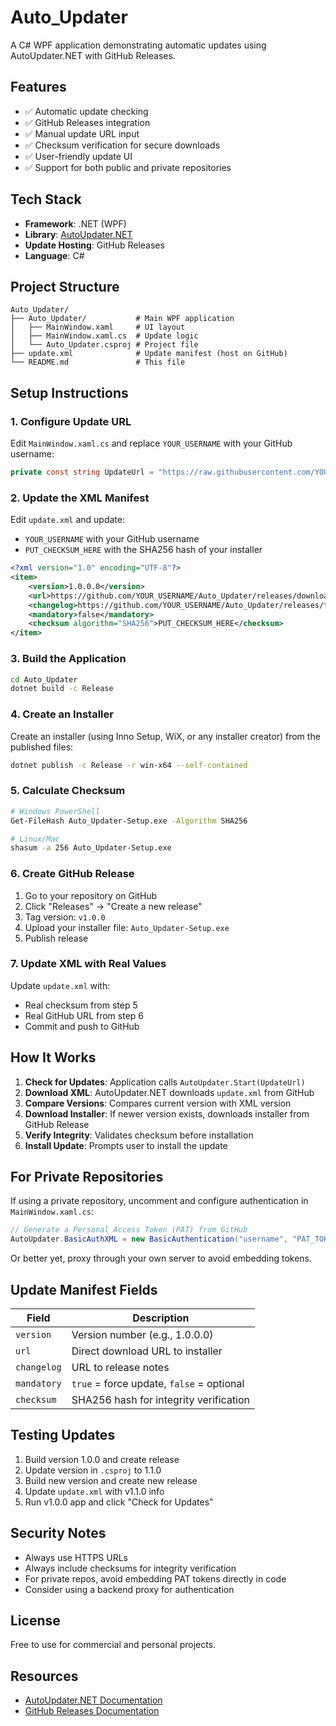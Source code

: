 # Auto_Updater

A C# WPF application demonstrating automatic updates using AutoUpdater.NET with GitHub Releases.

## Features

- ✅ Automatic update checking
- ✅ GitHub Releases integration
- ✅ Manual update URL input
- ✅ Checksum verification for secure downloads
- ✅ User-friendly update UI
- ✅ Support for both public and private repositories

## Tech Stack

- **Framework**: .NET (WPF)
- **Library**: [AutoUpdater.NET](https://github.com/ravibpatel/AutoUpdater.NET)
- **Update Hosting**: GitHub Releases
- **Language**: C#

## Project Structure

```
Auto_Updater/
├── Auto_Updater/           # Main WPF application
│   ├── MainWindow.xaml     # UI layout
│   ├── MainWindow.xaml.cs  # Update logic
│   └── Auto_Updater.csproj # Project file
├── update.xml              # Update manifest (host on GitHub)
└── README.md               # This file
```

## Setup Instructions

### 1. Configure Update URL

Edit `MainWindow.xaml.cs` and replace `YOUR_USERNAME` with your GitHub username:

```csharp
private const string UpdateUrl = "https://raw.githubusercontent.com/YOUR_USERNAME/Auto_Updater/main/update.xml";
```

### 2. Update the XML Manifest

Edit `update.xml` and update:
- `YOUR_USERNAME` with your GitHub username
- `PUT_CHECKSUM_HERE` with the SHA256 hash of your installer

```xml
<?xml version="1.0" encoding="UTF-8"?>
<item>
    <version>1.0.0.0</version>
    <url>https://github.com/YOUR_USERNAME/Auto_Updater/releases/download/v1.0.0/Auto_Updater-Setup.exe</url>
    <changelog>https://github.com/YOUR_USERNAME/Auto_Updater/releases/tag/v1.0.0</changelog>
    <mandatory>false</mandatory>
    <checksum algorithm="SHA256">PUT_CHECKSUM_HERE</checksum>
</item>
```

### 3. Build the Application

```bash
cd Auto_Updater
dotnet build -c Release
```

### 4. Create an Installer

Create an installer (using Inno Setup, WiX, or any installer creator) from the published files:

```bash
dotnet publish -c Release -r win-x64 --self-contained
```

### 5. Calculate Checksum

```bash
# Windows PowerShell
Get-FileHash Auto_Updater-Setup.exe -Algorithm SHA256

# Linux/Mac
shasum -a 256 Auto_Updater-Setup.exe
```

### 6. Create GitHub Release

1. Go to your repository on GitHub
2. Click "Releases" → "Create a new release"
3. Tag version: `v1.0.0`
4. Upload your installer file: `Auto_Updater-Setup.exe`
5. Publish release

### 7. Update XML with Real Values

Update `update.xml` with:
- Real checksum from step 5
- Real GitHub URL from step 6
- Commit and push to GitHub

## How It Works

1. **Check for Updates**: Application calls `AutoUpdater.Start(UpdateUrl)`
2. **Download XML**: AutoUpdater.NET downloads `update.xml` from GitHub
3. **Compare Versions**: Compares current version with XML version
4. **Download Installer**: If newer version exists, downloads installer from GitHub Release
5. **Verify Integrity**: Validates checksum before installation
6. **Install Update**: Prompts user to install the update

## For Private Repositories

If using a private repository, uncomment and configure authentication in `MainWindow.xaml.cs`:

```csharp
// Generate a Personal Access Token (PAT) from GitHub
AutoUpdater.BasicAuthXML = new BasicAuthentication("username", "PAT_TOKEN");
```

Or better yet, proxy through your own server to avoid embedding tokens.

## Update Manifest Fields

| Field | Description |
|-------|-------------|
| `version` | Version number (e.g., 1.0.0.0) |
| `url` | Direct download URL to installer |
| `changelog` | URL to release notes |
| `mandatory` | `true` = force update, `false` = optional |
| `checksum` | SHA256 hash for integrity verification |

## Testing Updates

1. Build version 1.0.0 and create release
2. Update version in `.csproj` to 1.1.0
3. Build new version and create new release
4. Update `update.xml` with v1.1.0 info
5. Run v1.0.0 app and click "Check for Updates"

## Security Notes

- Always use HTTPS URLs
- Always include checksums for integrity verification
- For private repos, avoid embedding PAT tokens directly in code
- Consider using a backend proxy for authentication

## License

Free to use for commercial and personal projects.

## Resources

- [AutoUpdater.NET Documentation](https://github.com/ravibpatel/AutoUpdater.NET)
- [GitHub Releases Documentation](https://docs.github.com/en/repositories/releasing-projects-on-github)
